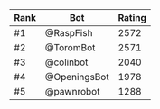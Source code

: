 Rank|Bot|Rating
---|---|---
#1|@RaspFish|2572
#2|@ToromBot|2571
#3|@colinbot|2040
#4|@OpeningsBot|1978
#5|@pawnrobot|1288
